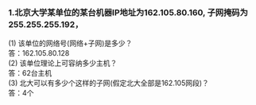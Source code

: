 ### 1.北京大学某单位的某台机器IP地址为162.105.80.160, 子网掩码为255.255.255.192，
(1) 该单位的网络号(网络+子网)是多少？  
答：162.105.80.128  
(2) 该单位理论上可容纳多少主机？   
答：62台主机  
(3) 北大可以有多少个这样的子网(假定北大全部是162.105网段)？  
答：4个
